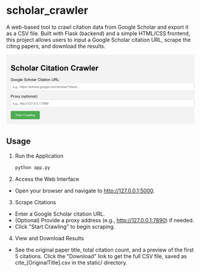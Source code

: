 # scholar_crawler
A web-based tool to crawl citation data from Google Scholar and export it as a CSV file. Built with Flask (backend) and a simple HTML/CSS frontend, this project allows users to input a Google Scholar citation URL, scrape the citing papers, and download the results.

![](image.png)


## Usage
1. Run the Application
   ```bash
   python app.py
2. Access the Web Interface
* Open your browser and navigate to http://127.0.0.1:5000.
3. Scrape Citations
* Enter a Google Scholar citation URL.
* (Optional) Provide a proxy address (e.g., http://127.0.0.1:7890) if needed.
* Click "Start Crawling" to begin scraping.
4. View and Download Results
* See the original paper title, total citation count, and a preview of the first 5 citations.
Click the "Download" link to get the full CSV file, saved as cite_[OriginalTitle].csv in the static/ directory.
